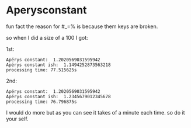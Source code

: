 # Aperysconstant

fun fact the reason for #_=% is because them keys are broken.

so when I did a size of a 100 I got:

  1st:
	
    Apérys constant:  1.2020569031595942
    Apérys constant ish:  1.1494252873563218
    processing time: 77.515625s
		
  2nd:
	
    Apérys constant:  1.2020569031595942
    Apérys constant ish:  1.2345679012345678
    processing time: 76.796875s
   
I would do more but as you can see it takes of a minute each time. so do it your self.
